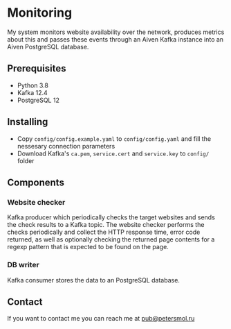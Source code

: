 # Monitoring

My system monitors website availability over the network, produces metrics about this and passes these events through an Aiven Kafka instance into an Aiven PostgreSQL database.

## Prerequisites

* Python 3.8
* Kafka 12.4
* PostgreSQL 12

## Installing

* Copy `config/config.example.yaml` to `config/config.yaml` and fill the nessesary connection parameters
* Download Kafka's `ca.pem`, `service.cert` and `service.key` to `config/` folder

## Components

### Website checker

Kafka producer which periodically checks the target websites and sends the check results to a Kafka topic.
The website checker performs the checks periodically and collect the HTTP response time, error code returned, as well as optionally checking the returned page contents for a regexp pattern that is expected to be found on the
page.

### DB writer

Kafka consumer stores the data to an PostgreSQL database.


## Contact

If you want to contact me you can reach me at <pub@petersmol.ru>